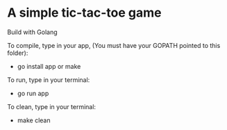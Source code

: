 # A simple tic-tac-toe game

Build with Golang

To compile, type in your app, (You must have your GOPATH pointed to this folder):
- go install app or make

To run, type in your terminal:
- go run app

To clean, type in your terminal:
- make clean